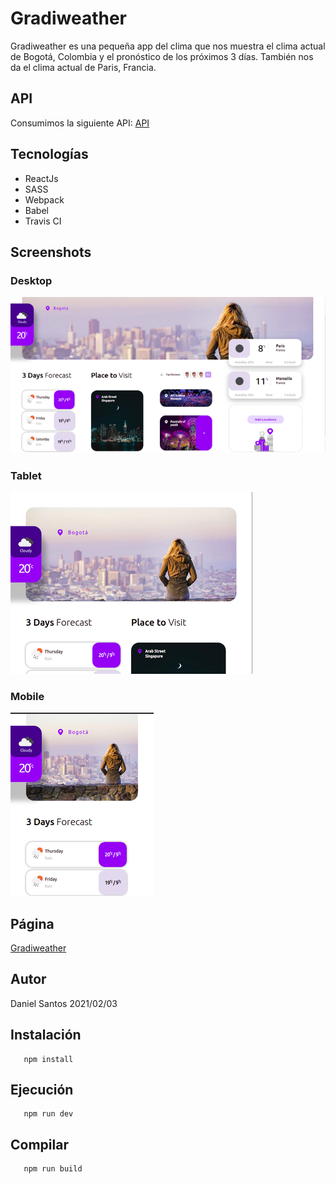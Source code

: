 # Gradiweather

Gradiweather es una pequeña app del clima que nos muestra el clima actual de Bogotá, Colombia y el pronóstico de los próximos 3 días. También nos da el clima actual de Paris, Francia.

## API
Consumimos la siguiente API: [API](https://openweathermap.org/current)

## Tecnologías
- ReactJs
- SASS
- Webpack
- Babel
- Travis CI

## Screenshots

   ### Desktop
   ![Desktop](./screenshot/desktop.png)
   ### Tablet
   ![Desktop](./screenshot/tablet.png)
   ### Mobile
   ![Desktop](./screenshot/mobile.png)

## Página
   [Gradiweather](https://gradiweather.netlify.app/)

## Autor
   Daniel Santos
   2021/02/03

## Instalación
```
   npm install
```

## Ejecución
```
   npm run dev
```

## Compilar
```
   npm run build
```

